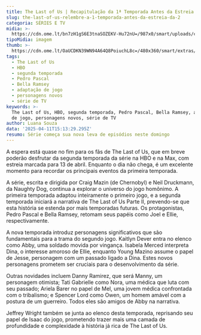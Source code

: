 ```yaml
---
title: The Last of Us | Recapitulação da 1ª Temporada Antes da Estreia da Segunda
slug: the-last-of-us-relembre-a-1-temporada-antes-da-estreia-da-2
categoria: SÉRIES E TV
midia: >-
  https://cdn.ome.lt/bn7zH1gS6E3tnaSOZEKV-Hu72nU=/987x0/smart/uploads/conteudo/fotos/OMELETE_CAPA_-_2025-04-11T113211.813.png
tipoMidia: imagem
thumb: >-
  https://cdn.ome.lt/OaUCDKN39WN94A64Q8PoiuchL8c=/480x360/smart/extras/conteudos/omelete_THUMB_-_2025-04-11T113156.841.png
tags:
  - The Last of Us
  - HBO
  - segunda temporada
  - Pedro Pascal
  - Bella Ramsey
  - adaptação de jogo
  - personagens novos
  - série de TV
keywords: >-
  The Last of Us, HBO, segunda temporada, Pedro Pascal, Bella Ramsey, adaptação
  de jogo, personagens novos, série de TV
author: Luana Souza
data: '2025-04-11T15:13:29.295Z'
resumo: Série começa sua nova leva de episódios neste domingo
---
```


A espera está quase no fim para os fãs de The Last of Us, que em breve poderão desfrutar da segunda temporada da série na HBO e na Max, com estreia marcada para 13 de abril. Enquanto o dia não chega, é um excelente momento para recordar os principais eventos da primeira temporada.

A série, escrita e dirigida por Craig Mazin (de Chernobyl) e Neil Druckmann, da Naughty Dog, continua a explorar o universo do jogo homônimo. A primeira temporada adaptou inteiramente o primeiro jogo, e a segunda temporada iniciará a narrativa de The Last of Us Parte II, prevendo-se que esta história se estenda por mais temporadas futuras. Os protagonistas, Pedro Pascal e Bella Ramsey, retomam seus papéis como Joel e Ellie, respectivamente.

A nova temporada introduz personagens significativos que são fundamentais para a trama do segundo jogo. Kaitlyn Dever entra no elenco como Abby, uma soldado movida por vingança. Isabela Merced interpreta Dina, o interesse amoroso de Ellie, enquanto Young Mazino assume o papel de Jesse, personagem com um passado ligado a Dina. Estes novos personagens prometem ser cruciais para o desenvolvimento da série.

Outras novidades incluem Danny Ramirez, que será Manny, um personagem otimista; Tati Gabrielle como Nora, uma médica que luta com seu passado; Ariela Barer no papel de Mel, uma jovem médica confrontada com o tribalismo; e Spencer Lord como Owen, um homem amável com a postura de um guerreiro. Todos eles são amigos de Abby na narrativa.

Jeffrey Wright também se junta ao elenco desta temporada, reprisando seu papel de Isaac do jogo, prometendo trazer mais uma camada de profundidade e complexidade à história já rica de The Last of Us.
